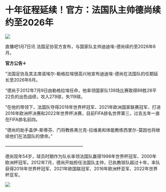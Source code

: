 # 十年征程延续！官方：法国队主帅德尚续约至2026年

![](https://inews.gtimg.com/newsapp_bt/0/15598951046/1000)

直播吧1月7日讯 法国足协官方宣布，与国家队主帅迪迪埃-德尚续约至2026年6月。

**官方公告↓**

“法国足协及其主席诺埃尔-勒格拉埃很高兴地宣布迪迪埃-德尚在法国队的任期延长至2026年6月。

“德尚于2012年7月9日由勒格拉埃任命，他率领国家队139场比赛取得89胜28平22负的出色战绩，攻入279球，失119球。

“在他的带领下，法国队夺得2018年世界杯冠军、2021年欧洲国家联赛冠军、打进2016年欧洲杯决赛和2022年世界杯决赛，目前FIFA排名世界第三，过去五年一直在FIFA排名前四。

“德尚的助手盖伊-斯蒂芬、门将教练弗兰克-拉维奥和体能教练西里尔-莫因也将继续他们在法国队的使命。”

——————————————————

德尚现年54岁，球员时期作为队长率领法国队赢得1998年世界杯冠军、2000年欧洲杯冠军。2012年7月，德尚开始担任法国队主帅，已执教球队超过十年，率队获得2018年世界杯冠军、2021年欧国联冠军、2016年欧洲杯亚军、2022年世界杯亚军。

![](https://inews.gtimg.com/news_bt/OB1pSBfzaa0xYLdRS13COTNvYiXc2V5fYykTxCsvdH_ykAA/1000)

